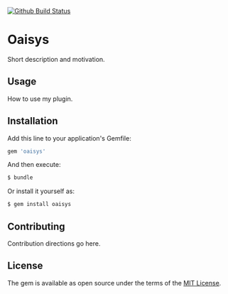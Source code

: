 
[![Github Build Status](https://github.com/ualbertalib/oaisys/workflows/CI/badge.svg)](https://github.com/ualbertalib/oaisys/actions)

# Oaisys
Short description and motivation.

## Usage
How to use my plugin.

## Installation
Add this line to your application's Gemfile:

```ruby
gem 'oaisys'
```

And then execute:
```bash
$ bundle
```

Or install it yourself as:
```bash
$ gem install oaisys
```

## Contributing
Contribution directions go here.

## License
The gem is available as open source under the terms of the [MIT License](https://opensource.org/licenses/MIT).
